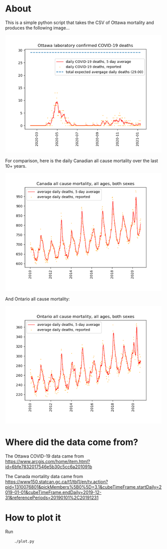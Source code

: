 # About

This is a simple python script that takes the CSV of Ottawa mortality
and produces the following image...

<a href=https://raw.githubusercontent.com/bartman/covid19-ottawa/master/plot.png>
    <img src=plot.png>
    </a>

For comparison, here is the daily Canadian all cause mortality over the last 10+ years.

<a href=https://raw.githubusercontent.com/bartman/covid19-ottawa/master/canada.png>
    <img src=canada.png>
    </a>

And Ontario all cause mortality:

<a href=https://raw.githubusercontent.com/bartman/covid19-ottawa/master/ontario.png>
    <img src=ontario.png>
    </a>

# Where did the data come from?

The Ottawa COVID-19 data came from https://www.arcgis.com/home/item.html?id=6bfe7832017546e5b30c5cc6a201091b

The Canada mortality data came from https://www150.statcan.gc.ca/t1/tbl1/en/tv.action?pid=1310076801&pickMembers%5B0%5D=3.1&cubeTimeFrame.startDaily=2019-01-01&cubeTimeFrame.endDaily=2019-12-31&referencePeriods=20190101%2C20191231

# How to plot it

Run

        ./plot.py
